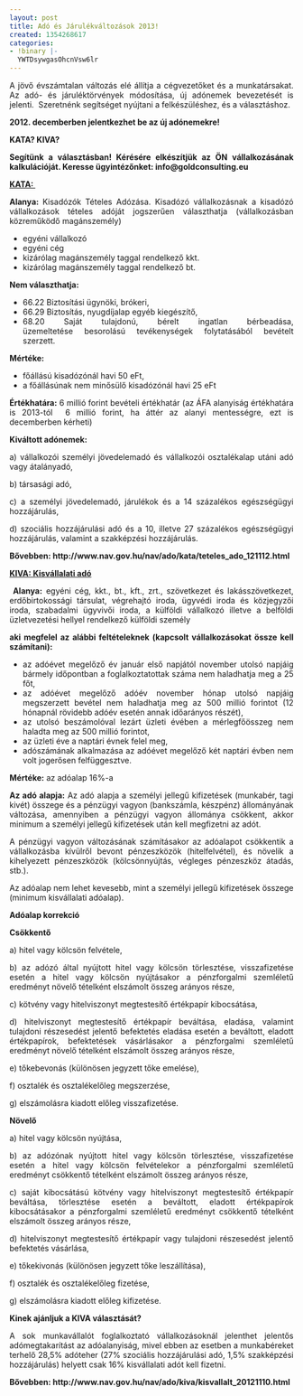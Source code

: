 ```yaml
---
layout: post
title: Adó és Járulékváltozások 2013!
created: 1354268617
categories:
- !binary |-
  YWTDsywgasOhcnVsw6lr
---
```

<p style="text-align: justify;">A jövő évszámtalan változás elé állítja a cégvezetőket és a munkatársakat. Az adó- és járuléktörvények módosítása, új adónemek bevezetését is jelenti. &nbsp;Szeretnénk segítséget nyújtani a felkészüléshez, és a választáshoz.&nbsp;</p><p style="text-align: justify;"><strong>2012. decemberben jelentkezhet be az új adónemekre!</strong></p><p style="text-align: justify;"><strong>KATA? KIVA?&nbsp;</strong></p><p style="text-align: justify;"><strong>Segítünk a választásban! Kérésére elkészítjük az ÖN vállalkozásának kalkulációját. Keresse ügyintézőnket: info@goldconsulting.eu</strong></p><p style="text-align: justify;"><span style="text-decoration: underline;"><strong>KATA:&nbsp;</strong></span></p><p style="text-align: justify;"><strong>Alanya:&nbsp;</strong>Kisadózók Tételes Adózása. Kisadózó vállalkozásnak a kisadózó vállalkozások tételes adóját jogszerűen választhatja (vállalkozásban közreműködő magánszemély)</p><ul style="text-align: justify;"><li>egyéni vállalkozó</li><li>egyéni cég</li><li>kizárólag magánszemély taggal rendelkező kkt.&nbsp;</li><li>kizárólag magánszemély taggal rendelkező bt.</li></ul><p style="text-align: justify;"><strong>Nem választhatja:</strong>&nbsp;</p><ul style="text-align: justify;"><li>66.22 Biztosítási ügynöki, brókeri,&nbsp;</li><li>66.29 Biztosítás, nyugdíjalap egyéb kiegészítő,&nbsp;</li><li>68.20 Saját tulajdonú, bérelt ingatlan bérbeadása, üzemeltetése&nbsp;besorolású tevékenységek folytatásából bevételt szerzett.&nbsp;</li></ul><p style="text-align: justify;"><strong>Mértéke:</strong></p><ul style="text-align: justify;"><li>főállású kisadózónál havi 50 eFt,&nbsp;</li><li>a főállásúnak nem minősülő kisadózónál havi 25 eFt &nbsp;</li></ul><p style="text-align: justify;"><strong>Értékhatára:</strong> 6 millió forint bevételi értékhatár (az ÁFA alanyiság értékhatára is 2013-tól &nbsp;6 millió forint, ha áttér az alanyi mentességre, ezt is decemberben kérheti)</p><p style="text-align: justify;"><strong>Kiváltott adónemek:</strong></p><p style="text-align: justify;">a) vállalkozói személyi jövedelemadó és vállalkozói osztalékalap utáni adó vagy átalányadó,</p><p style="text-align: justify;">b) társasági adó,&nbsp;</p><p style="text-align: justify;">c) a személyi jövedelemadó, járulékok és a 14 százalékos egészségügyi hozzájárulás,</p><p style="text-align: justify;">d) szociális hozzájárulási adó és a 10, illetve 27 százalékos egészségügyi hozzájárulás, valamint a szakképzési hozzájárulás.&nbsp;</p><p style="text-align: justify;"><strong>Bővebben: http://www.nav.gov.hu/nav/ado/kata/teteles_ado_121112.html</strong></p><p style="text-align: justify;"><span style="text-decoration: underline;"><strong>KIVA:&nbsp;Kisvállalati adó</strong></span></p><p style="text-align: justify;"><strong>&nbsp;Alanya:</strong> egyéni cég, kkt., bt., kft., zrt., szövetkezet és lakásszövetkezet, erdőbirtokossági társulat, végrehajtó iroda, ügyvédi iroda és közjegyzői iroda, szabadalmi ügyvivői iroda, a külföldi vállalkozó illetve a belföldi üzletvezetési hellyel rendelkező külföldi személy</p><p style="text-align: justify;"><strong>aki megfelel az alábbi feltételeknek (kapcsolt vállalkozásokat össze kell számítani):</strong></p><ul style="text-align: justify;"><li>az adóévet megelőző év január első napjától november utolsó napjáig bármely időpontban a foglalkoztatottak száma nem haladhatja meg a 25 főt,</li><li>az adóévet megelőző adóév november hónap utolsó napjáig megszerzett bevétel nem haladhatja meg az 500 millió forintot (12 hónapnál rövidebb adóév esetén annak időarányos részét),</li><li>az utolsó beszámolóval lezárt üzleti évében a mérlegfőösszeg nem haladta meg az 500 millió forintot,</li><li>az üzleti éve a naptári évnek felel meg,</li><li>adószámának alkalmazása az adóévet megelőző két naptári évben nem volt jogerősen felfüggesztve.</li></ul><p style="text-align: justify;"><strong>Mértéke:</strong> az adóalap 16%-a</p><p style="text-align: justify;"><strong>Az adó alapja:</strong> Az adó alapja a személyi jellegű kifizetések (munkabér, tagi kivét) összege és a pénzügyi vagyon (bankszámla, készpénz) állományának változása, amennyiben a pénzügyi vagyon állománya csökkent, akkor minimum a személyi jellegű kifizetések után kell megfizetni az adót.</p><p style="text-align: justify;">A pénzügyi vagyon változásának számításakor az adóalapot csökkentik a vállalkozásba kívülről bevont pénzeszközök (hitelfelvétel), és növelik a kihelyezett pénzeszközök (kölcsönnyújtás, végleges pénzeszköz átadás, stb.).</p><p style="text-align: justify;">Az adóalap nem lehet kevesebb, mint a személyi jellegű kifizetések összege (minimum kisvállalati adóalap).</p><p style="text-align: justify;"><strong>Adóalap korrekció&nbsp;</strong></p><p style="text-align: justify;"><strong>Csökkentő</strong></p><p style="text-align: justify;">a) hitel vagy kölcsön felvétele,</p><p style="text-align: justify;">b) az adózó által nyújtott hitel vagy kölcsön törlesztése, visszafizetése esetén a hitel vagy kölcsön nyújtásakor a pénzforgalmi szemléletű eredményt növelő tételként elszámolt összeg arányos része,</p><p style="text-align: justify;">c) kötvény vagy hitelviszonyt megtestesítő értékpapír kibocsátása,</p><p style="text-align: justify;">d) hitelviszonyt megtestesítő értékpapír beváltása, eladása, valamint tulajdoni részesedést jelentő befektetés eladása esetén a beváltott, eladott értékpapírok, befektetések vásárlásakor a pénzforgalmi szemléletű eredményt növelő tételként elszámolt összeg arányos része,</p><p style="text-align: justify;">e) tőkebevonás (különösen jegyzett tőke emelése),</p><p style="text-align: justify;">f) osztalék és osztalékelőleg megszerzése,</p><p style="text-align: justify;">g) elszámolásra kiadott előleg visszafizetése.</p><p style="text-align: justify;"><strong>Növelő</strong></p><p style="text-align: justify;">a) hitel vagy kölcsön nyújtása,</p><p style="text-align: justify;">b) az adózónak nyújtott hitel vagy kölcsön törlesztése, visszafizetése esetén a hitel vagy kölcsön felvételekor a pénzforgalmi szemléletű eredményt csökkentő tételként elszámolt összeg arányos része,</p><p style="text-align: justify;">c) saját kibocsátású kötvény vagy hitelviszonyt megtestesítő értékpapír beváltása, törlesztése esetén a beváltott, eladott értékpapírok kibocsátásakor a pénzforgalmi szemléletű eredményt csökkentő tételként elszámolt összeg arányos része,</p><p style="text-align: justify;">d) hitelviszonyt megtestesítő értékpapír vagy tulajdoni részesedést jelentő befektetés vásárlása,</p><p style="text-align: justify;">e) tőkekivonás (különösen jegyzett tőke leszállítása),</p><p style="text-align: justify;">f) osztalék és osztalékelőleg fizetése,</p><p style="text-align: justify;">g) elszámolásra kiadott előleg kifizetése.</p><p style="text-align: justify;"><strong>Kinek ajánljuk a KIVA választását?</strong></p><p style="text-align: justify;">A sok munkavállalót foglalkoztató vállalkozásoknál jelenthet jelentős adómegtakarítást az adóalanyiság, mivel ebben az esetben a munkabéreket terhelő 28,5% adóteher (27% szociális hozzájárulási adó, 1,5% szakképzési hozzájárulás) helyett csak 16% kisvállalati adót kell fizetni.</p><p style="text-align: justify;"><strong>Bővebben: http://www.nav.gov.hu/nav/ado/kiva/kisvallalt_20121110.html</strong></p>
